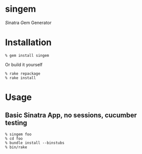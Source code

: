 singem
======

*S*inatra *G*em Generator

Installation
============

    % gem install singem

Or build it yourself

    % rake repackage
    % rake install

Usage
=====

Basic Sinatra App, no sessions, cucumber testing
------------------------------------------------
    % singem foo
    % cd foo
    % bundle install --binstubs
    % bin/rake

